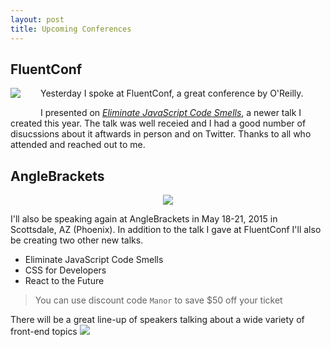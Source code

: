 ```yaml
---
layout: post
title: Upcoming Conferences
---
```


## FluentConf

<img src="/content/images/2015/Apr/Screen_Shot_2015_04_22_at_3_14_22_PM.png" style="float: left; margin: 0 2rem 2rem 0;" />

Yesterday I spoke at FluentConf, a great conference by O'Reilly.

I presented on *[Eliminate JavaScript Code Smells](http://elijahmanor.github.io/talks/js-smells)*, a newer talk I created this year. The talk was well receied and I had a good number of disucssions about it aftwards in person and on Twitter. Thanks to all who attended and reached out to me. 

## AngleBrackets

<center><img src="/content/images/2015/Apr/AB_Spring15_594x90_v2.gif" /></center>

I'll also be speaking again at AngleBrackets in May 18-21, 2015 in Scottsdale, AZ (Phoenix). In addition to the talk I gave at FluentConf I'll also be creating two other new talks.

* Eliminate JavaScript Code Smells
* CSS for Developers
* React to the Future

> You can use discount code `Manor` to save $50 off your ticket

There will be a great line-up of speakers talking about a wide variety of front-end topics 
![](/content/images/2015/Apr/Screen_Shot_2015_04_23_at_4_28_58_AM.png)
